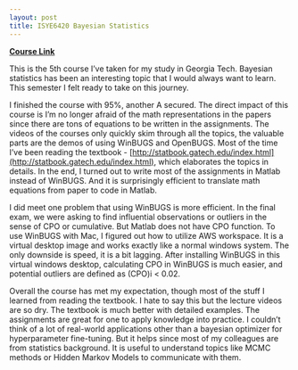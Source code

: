 ```yaml
---
layout: post
title: ISYE6420 Bayesian Statistics
---
```


[**Course Link**](https://omscs.gatech.edu/isye-6420-bayesian-statistics)

This is the 5th course I’ve taken for my study in Georgia Tech. Bayesian statistics has been an interesting topic that I would always want to learn. This semester I felt ready to take on this journey.

I finished the course with 95%, another A secured. The direct impact of this course is I’m no longer afraid of the math representations in the papers since there are tons of equations to be written in the assignments. The videos of the courses only quickly skim through all the topics, the valuable parts are the demos of using WinBUGS and OpenBUGS. Most of the time I’ve been reading the textbook - [http://statbook.gatech.edu/index.html](http://statbook.gatech.edu/index.html), which elaborates the topics in details. In the end, I turned out to write most of the assignments in Matlab instead of WinBUGS. And it is surprisingly efficient to translate math equations from paper to code in Matlab.

I did meet one problem that using WinBUGS is more efficient. In the final exam, we were asking to find influential observations or outliers in the sense of CPO or cumulative. But Matlab does not have CPO function. To use WinBUGS with Mac, I figured out how to utilize AWS workspace. It is a virtual desktop image and works exactly like a normal windows system. The only downside is speed, it is a bit lagging. After installing WinBUGS in this virtual windows desktop, calculating CPO in WinBUGS is much easier, and potential outliers are defined as (CPO)i < 0.02.

Overall the course has met my expectation, though most of the stuff I learned from reading the textbook. I hate to say this but the lecture videos are so dry. The textbook is much better with detailed examples. The assignments are great for one to apply knowledge into practice. I couldn’t think of a lot of real-world applications other than a bayesian optimizer for hyperparameter fine-tuning. But it helps since most of my colleagues are from statistics background. It is useful to understand topics like MCMC methods or Hidden Markov Models to communicate with them. 